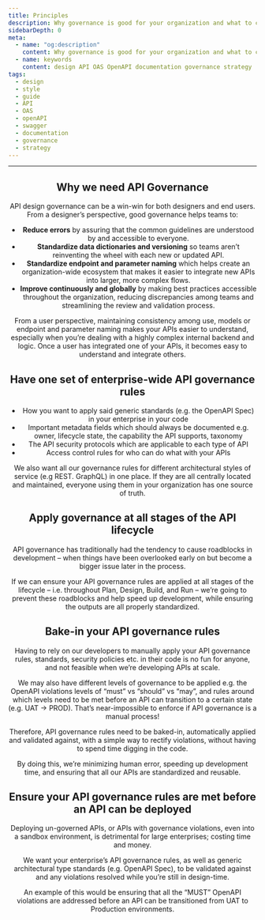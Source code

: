 ```yaml
---
title: Principles
description: Why governance is good for your organization and what to consider when creating your governance strategy
sidebarDepth: 0
meta:
  - name: "og:description"
    content: Why governance is good for your organization and what to consider when creating your governance strategy
  - name: keywords
    content: design API OAS OpenAPI documentation governance strategy
tags:
  - design
  - style
  - guide
  - API
  - OAS
  - openAPI
  - swagger
  - documentation
  - governance
  - strategy
---
```


<Header/>

---

## Why we need API Governance

API design governance can be a win-win for both designers and end users.
From a designer’s perspective, good governance helps teams to:

- **Reduce errors** by assuring that the common guidelines are understood by and accessible to everyone.
- **Standardize data dictionaries and versioning** so teams aren’t reinventing the wheel with each new or updated API.
- **Standardize endpoint and parameter naming** which helps create an organization-wide ecosystem
that makes it easier to integrate new APIs into larger, more complex flows.
- **Improve continuously and globally** by making best practices accessible throughout the organization,
reducing discrepancies among teams and streamlining the review and validation process.

From a user perspective, maintaining consistency among use,
models or endpoint and parameter naming makes your APIs easier to understand,
especially when you’re dealing with a highly complex internal backend and logic.
Once a user has integrated one of your APIs, it becomes easy to understand and integrate others.

## Have one set of enterprise-wide API governance rules

- How you want to apply said generic standards (e.g. the OpenAPI Spec) in your enterprise in your code
- Important metadata fields which should always be documented
e.g. owner, lifecycle state, the capability the API supports, taxonomy
- The API security protocols which are applicable to each type of API
- Access control rules for who can do what with your APIs

We also want all our governance rules for different architectural styles of service (e.g REST. GraphQL) in one place.
If they are all centrally located and maintained, everyone using them in your organization has one source of truth.

## Apply governance at all stages of the API lifecycle

API governance has traditionally had the tendency to cause roadblocks in development
 – when things have been overlooked early on but become a bigger issue later in the process.

If we can ensure your API governance rules are applied at all stages of the lifecycle –
i.e. throughout Plan, Design, Build, and Run – we’re going to prevent these roadblocks and help speed up development,
while ensuring the outputs are all properly standardized.

## Bake-in your API governance rules

Having to rely on our developers to manually apply your API governance rules, standards, security policies etc.
in their code is no fun for anyone, and not feasible when we’re developing APIs at scale.

We may also have different levels of governance to be applied
e.g. the OpenAPI violations levels of “must” vs “should” vs “may”,
and rules around which levels need to be met before an API can transition to a certain state (e.g. UAT → PROD).
That’s near-impossible to enforce if API governance is a manual process!

Therefore, API governance rules need to be baked-in, automatically applied and validated against,
with a simple way to rectify violations, without having to spend time digging in the code.

By doing this, we’re minimizing human error, speeding up development time,
and ensuring that all our APIs are standardized and reusable.

## Ensure your API governance rules are met before an API can be deployed

Deploying un-governed APIs, or APIs with governance violations, even into a sandbox environment,
is detrimental for large enterprises; costing time and money.

We want your enterprise’s API governance rules, as well as generic architectural type standards (e.g. OpenAPI Spec),
to be validated against and any violations resolved while you’re still in design-time.

An example of this would be ensuring that all the “MUST” OpenAPI violations are addressed
before an API can be transitioned from UAT to Production environments.